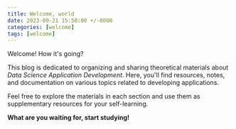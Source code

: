 ```yaml
---
title: Welcome, world 
date: 2023-09-21 15:58:00 +/-0000
categories: [welcome]
tags: [welcome]
---
```


Welcome! How it's going? 

This blog is dedicated to organizing and sharing theoretical materials about *Data Science Application Development*.
Here, you'll find resources, notes, and documentation on various topics related to developing applications.

Feel free to explore the materials in each section and use them as supplementary resources for your self-learning. 

**What are you waiting for, start studying!**
